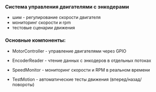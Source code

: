 ### Система управления двигателями с энкодерами
- шим - регулирование скорости двигателя
- мониторинг скорости и rpm
- тестовые сценарии движения

### Основные компоненты:

- MotorController - управление двигателями через GPIO

- EncoderReader - чтение данных с энкодеров в отдельных потоках

- SpeedMonitor - мониторинг скорости и RPM в реальном времени

- TestMotion - автоматические тесты движения (вперед/назад/повороты)